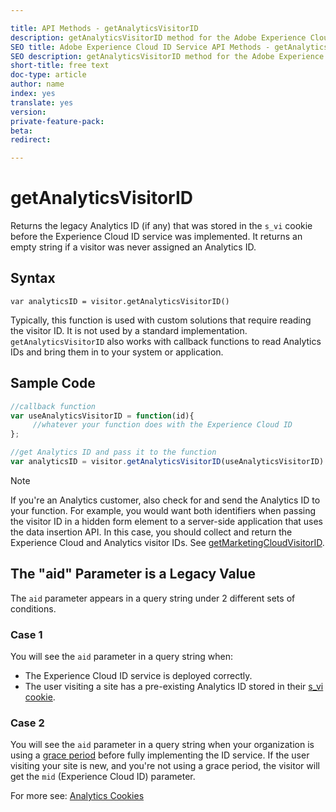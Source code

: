 ```yaml
---

title: API Methods - getAnalyticsVisitorID
description: getAnalyticsVisitorID method for the Adobe Experience Cloud ID Service API
SEO title: Adobe Experience Cloud ID Service API Methods - getAnalyticsVisitorID
SEO description: getAnalyticsVisitorID method for the Adobe Experience Cloud ID Service API
short-title: free text
doc-type: article
author: name
index: yes
translate: yes
version:
private-feature-pack:
beta:
redirect:

---
```


# getAnalyticsVisitorID

Returns the legacy Analytics ID \(if any\) that was stored in the `s_vi` cookie before the Experience Cloud ID service was implemented. It returns an empty string if a visitor was never assigned an Analytics ID.

## Syntax
`var analyticsID = visitor.getAnalyticsVisitorID()` 

Typically, this function is used with custom solutions that require reading the visitor ID. It is not used by a standard implementation. `getAnalyticsVisitorID` also works with callback functions to read Analytics IDs and bring them in to your system or application.

## Sample Code

```javascript
//callback function
var useAnalyticsVisitorID = function(id){
     //whatever your function does with the Experience Cloud ID
};

//get Analytics ID and pass it to the function
var analyticsID = visitor.getAnalyticsVisitorID(useAnalyticsVisitorID)
```

>[!NOTE]
>If you're an Analytics customer, also check for and send the Analytics ID to your function. For example, you would want both identifiers when passing the visitor ID in a hidden form element to a server-side application that uses the data insertion API. In this case, you should collect and return the Experience Cloud and Analytics visitor IDs. See [getMarketingCloudVisitorID](id-service-api-methods-getmcvid.md).

## The "aid" Parameter is a Legacy Value

The `aid` parameter appears in a query string under 2 different sets of conditions.

### Case 1

You will see the `aid` parameter in a query string when:

+ The Experience Cloud ID service is deployed correctly.
+ The user visiting a site has a pre-existing Analytics ID stored in their [s\_vi cookie](https://marketing.adobe.com/resources/help/en_US/whitepapers/cookies/?f=cookies_analytics.html).

### Case 2

You will see the `aid` parameter in a query string when your organization is using a [grace period](../reference/reference-analytics/reference-analtyics-grace.md) before fully implementing the ID service. If the user visiting your site is new, and you're not using a grace period, the visitor will get the `mid` \(Experience Cloud ID\) parameter.


For more see: [Analytics Cookies](https://marketing.adobe.com/resources/help/en_US/whitepapers/cookies/cookies_analytics.html)

